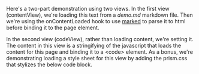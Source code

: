 Here's a two-part demonstration using two views. In the first view (contentView), we're loading this text from a *demo.md* markdown file. Then we're using the onContentLoaded hook to use [marked](https://github.com/markedjs/marked) to parse it to html before binding it to the page element.  

In the second view (codeView), rather than loading content, we're setting it. The content in this view is a  stringifying of the javascript that loads the content for this page and binding it to a \<code> element. As a bonus, we're demonstrating loading a style sheet for this view by adding the prism.css that stylizes the below code block.


